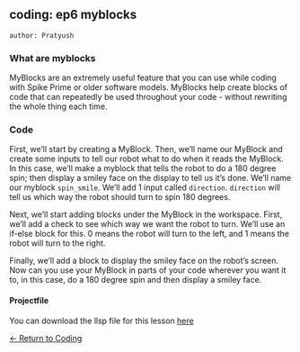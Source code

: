 ## coding: ep6 myblocks
`author: Pratyush`

### What are myblocks
MyBlocks are an extremely useful feature that you can use while coding with Spike Prime or older software models.
MyBlocks help create blocks of code that can repeatedly be used throughout your code - without rewriting the whole thing each time.

### Code
First, we’ll start by creating a MyBlock. Then, we’ll name our MyBlock and create some inputs to tell our robot what to do when it reads the MyBlock.
In this case, we’ll make a myblock that tells the robot to do a 180 degree spin; then display a smiley face on the display to tell us it’s done.
We’ll name our myblock `spin_smile`. We’ll add 1 input called `direction`. `direction` will tell us which way the robot should turn to spin 180 degrees.

Next, we’ll start adding blocks under the MyBlock in the workspace.
First, we’ll add a check to see which way we want the robot to turn.
We’ll use an if-else block for this. 0 means the robot will turn to the left, and 1 means the robot will turn to the right.

Finally, we’ll add a block to display the smiley face on the robot’s screen.
Now can you use your MyBlock in parts of your code wherever you want it to, in this case, do a 180 degree spin and then display a smiley face.


#### Projectfile
You can download the llsp file for this lesson [here](myblocks.llsp)

[← Return to Coding](README.md)
